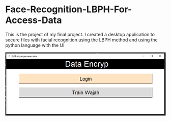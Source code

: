 # Face-Recognition-LBPH-For-Access-Data
This is the project of my final project. I created a desktop application to secure files with facial recognition using the LBPH method and using the python language with the UI



![image.png](https://github.com/Coxiz/Face-Recognition-LBPH-For-Access-Data/blob/main/Result/1%20hal%20utama.PNG?raw=true)
